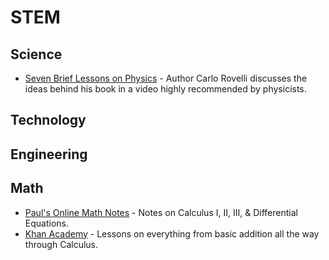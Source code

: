 # STEM

## Science

* [Seven Brief Lessons on Physics](https://physicsworld.com/a/carlo-rovelli-discusses-his-seven-brief-lessons-on-physics) - Author Carlo Rovelli discusses the ideas behind his book in a video highly recommended by physicists.

## Technology

## Engineering

## Math

* [Paul's Online Math Notes](http://tutorial.math.lamar.edu) - Notes on Calculus I, II, III, & Differential Equations.
* [Khan Academy](https://khanacademy.org) - Lessons on everything from basic addition all the way through Calculus.